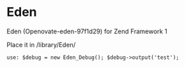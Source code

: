 Eden
====

Eden (Openovate-eden-97f1d29) for Zend Framework 1

Place it in /library/Eden/

`use: $debug = new Eden_Debug(); $debug->output('test'); `
